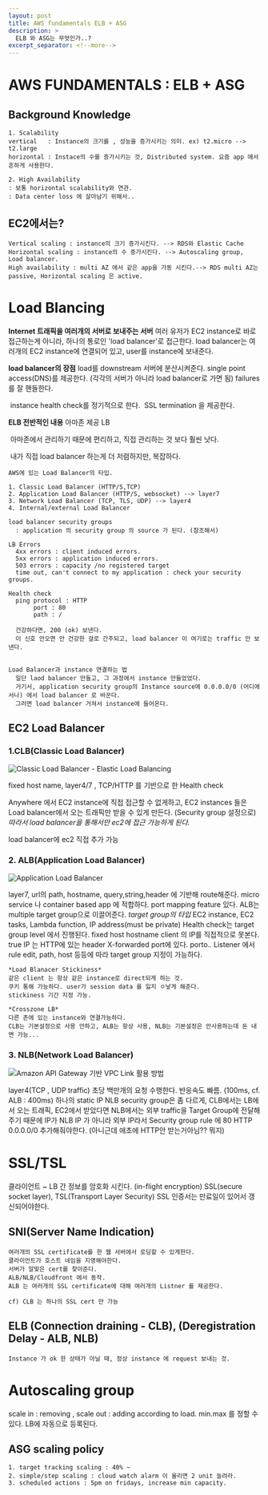 ```yaml
---
layout: post
title: AWS fundamentals ELB + ASG
description: >
  ELB 와 ASG는 무엇인가..?
excerpt_separator: <!--more-->
---
```

# AWS FUNDAMENTALS : ELB + ASG

## Background Knowledge

    1. Scalability
    vertical   : Instance의 크기를 , 성능을 증가시키는 의미. ex) t2.micro --> t2.large
    horizontal : Instace의 수를 증가시키는 것, Distributed system. 요즘 app 에서 흔하게 사용한다.
    
    2. High Availability
    : 보통 horizontal scalability와 연관.
    : Data center loss 에 살아남기 위해서..


## EC2에서는?
    Vertical scaling : instance의 크기 증가시킨다. --> RDS와 Elastic Cache 
    Horizontal scaling : instance의 수 증가시킨다. --> Autoscaling group, Load balancer.
    High availability : multi AZ 에서 같은 app을 가동 시킨다.--> RDS multi AZ는 passive, Horizontal scaling 은 active.


# Load Blancing
**Internet 트래픽을 여러개의 서버로 보내주는 서버**
    여러 유저가 EC2 instance로 바로 접근하는게 아니라, 하나의 통로인 'load balancer'로 접근한다.
    load balancer는 여러개의 EC2 instance에 연결되어 있고, user를 instance에 보내준다.

**load balancer의 장점**
    load를 downstream 서버에 분산시켜준다.
    single point access(DNS)를 제공한다. (각각의 서버가 아니라 load balancer로 가면 됨)
	failures를 잘 핸들한다.

​	instance health check를 정기적으로 한다.
​    SSL termination 을 제공한다.

  

**ELB 전반적인 내용**
    아마존 제공 LB

​    아마존에서 관리하기 때문에 편리하고, 직접 관리하는 것 보다 훨씬 낫다.

​	내가 직접 load balancer 하는게 더 저렴하지만, 복잡하다.

    AWS에 있는 Load Balancer의 타입.
    
    1. Classic Load Balancer (HTTP/S,TCP)
    2. Application Load Balancer (HTTP/S, websocket) --> layer7
    3. Network Load Balancer (TCP, TLS, UDP) --> layer4
    4. Internal/external Load Balancer
    
    load balancer security groups
      : application 의 security group 의 source 가 된다. (참조해서)
    
    LB Errors
      4xx errors : client induced errors.
      5xx errors : application induced errors.
      503 errors : capacity /no registered target
      time out, can't connect to my application : check your security groups.
    
    Health check
      ping protocol : HTTP
           port : 80
           path : /
    
      건강하다면, 200 (ok) 보낸다.
      이 신호 안오면 안 건강한 걸로 간주되고, load balancer 이 여기로는 traffic 안 보낸다.


    Load Balancer과 instance 연결하는 법
      일단 laod balancer 만들고, 그 과정에서 instance 만들었었다.
      거기서, application security group의 Instance source에 0.0.0.0/0 (어디에서나) 에서 load balancer 로 바꾼다.
      그러면 load balancer 거쳐서 instance에 들어온다.  


## EC2 Load Balancer
### 1.CLB(Classic Load Balancer)



![Classic Load Balancer - Elastic Load Balancing](https://docs.aws.amazon.com/ko_kr/elasticloadbalancing/latest/classic/images/load_balancer.png) 

fixed host name, layer4/7 , TCP/HTTP 를 기반으로 한 Health check 

Anywhere 에서 EC2 instance에 직접 접근할 수 없게하고, EC2 instances 들은 Load balancer에서 오는 트래픽만 받을 수 있게 만든다. (Security group 설정으로) *따라서 load balancer을 통해서만 ec2에 접근 가능하게 된다.*

load balancer에 ec2 직접 추가 가능



### 2. ALB(Application Load Balancer)

![Application Load Balancer](https://d2908q01vomqb2.cloudfront.net/da4b9237bacccdf19c0760cab7aec4a8359010b0/2019/10/06/illustration-2.png)

layer7, url의 path, hostname, query,string,header 에 기반해 route해준다.
  micro service 나 container based app 에 적합하다.
  port mapping feature 있다.
  ALB는 multiple target group으로 이끌어준다.
  *target group의 타입*
EC2 instance, EC2 tasks, Lambda function, IP address(must be private)
  Health check는 target group level 에서 진행된다.
  fixed host hostname
  client 의 IP를 직접적으로 못본다.  true IP 는 HTTP에 있는 header X-forwarded port에 있다. porto..
  Listener 에서 rule edit, path, host 등등에 따라 target group 지정이 가능하다.

    *Load Blanacer Stickiness*
    같은 client 는 항상 같은 instance로 direct되게 하는 것.
    쿠키 통해 가능하다. user가 session data 를 잃지 ㅇ낳게 해준다.
    stickiness 기간 지정 가능.
    
    *Crosszone LB*
    다른 존에 있는 instance와 연결가능하다.
    CLB는 기본설정으로 사용 안하고, ALB는 항상 사용, NLB는 기본설정은 안사용하는데 돈 내면 가능...



### 3. NLB(Network Load Balancer)

![Amazon API Gateway 기반 VPC Link 활용 방법](https://d2908q01vomqb2.cloudfront.net/7b52009b64fd0a2a49e6d8a939753077792b0554/2018/07/02/api-gateway-vpc-link-2.png)

layer4(TCP , UDP traffic)
  초당 백만개의 요청 수행한다.
  반응속도 빠름. (100ms, cf. ALB : 400ms)
  하나의 static IP
  NLB security group은 좀 다르게, CLB에서는 LB에서 오는 트래픽, EC2에서 받았다면
  NLB에서는 외부 traffic을 Target Group에 전달해주기 때문에 IP가 NLB IP 가 아니라 외부 IP라서
  Security group rule 에 80 HTTP 0.0.0.0/0 추가해줘야한다. (아니근데 애초에 HTTP안 받는거아님?? 뭐지)





# SSL/TSL

  클라이언트 ~ LB 간 정보를 암호화 시킨다. (in-flight encryption)
  SSL(secure socket layer), TSL(Transport Layer Security)
  SSL 인증서는 만료일이 있어서 갱신되어야한다.

## SNI(Server Name Indication)
    여러개의 SSL certificate를 한 웹 서버에서 로딩할 수 있게한다.
    클라이언트가 호스트 네임을 지명해야한다.
    서버가 알맞은 cert를 찾아준다.
    ALB/NLB/Cloudfront 에서 동작.
    ALB 는 여러개의 SSL certificate에 대해 여러개의 Listner 를 제공한다.
    
    cf) CLB 는 하나의 SSL cert 만 가능

## ELB (Connection draining - CLB), (Deregistration Delay -  ALB, NLB)
    Instance 가 ok 한 상태가 아닐 때, 정상 instance 에 request 보내는 것.


# Autoscaling group
  scale in : removing , scale out : adding according to load.
  min.max 를 정할 수 있다.
  LB에 자동으로 등록된다.

## ASG scaling policy
    1. target tracking scaling : 40% ~
    2. simple/step scaling : cloud watch alarm 이 울리면 2 unit 늘려라.
    3. scheduled actions : 5pm on fridays, increase min capacity.
